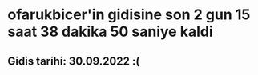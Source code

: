 # ofarukbicer'in gidisine son 2 gun 15 saat 38 dakika 50 saniye kaldi

## Gidis tarihi: 30.09.2022 :(